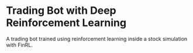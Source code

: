 # Trading Bot with Deep Reinforcement Learning
A trading bot trained using reinforcement learning inside a stock simulation with FinRL. 
